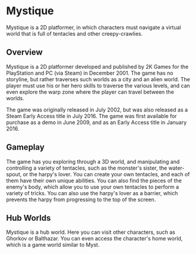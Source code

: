 # Mystique

Mystique is a 2D platformer, in which characters must navigate a virtual world that is full of tentacles and other creepy-crawlies.

## Overview

Mystique is a 2D platformer developed and published by 2K Games for the PlayStation and PC (via Steam) in December 2001. The game has no storyline, but rather traverses such worlds as a city and an alien world. The player must use his or her hero skills to traverse the various levels, and can even explore the warp zone where the player can travel between the worlds.

The game was originally released in July 2002, but was also released as a Steam Early Access title in July 2016. The game was first available for purchase as a demo in June 2009, and as an Early Access title in January 2016.

## Gameplay

The game has you exploring through a 3D world, and manipulating and controlling a variety of tentacles, such as the monster's sister, the water-spout, or the harpy's lover. You can create your own tentacles, and each of them have their own unique abilities. You can also find the pieces of the enemy's body, which allow you to use your own tentacles to perform a variety of tricks. You can also use the harpy's lover as a barrier, which prevents the harpy from progressing to the top of the screen.

## Hub Worlds

Mystique is a hub world. Here you can visit other characters, such as Ghorkov or Balthazar. You can even access the character's home world, which is a game world similar to Myst.